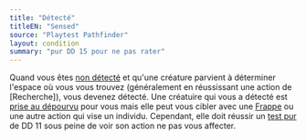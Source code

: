 ```yaml
---
title: "Détecté"
titleEN: "Sensed"
source: "Playtest Pathfinder"
layout: condition
summary: "pur DD 15 pour ne pas rater"
---
```


Quand vous êtes [non détecté](non-détecté.html) et qu'une créature parvient à déterminer l'espace où vous vous trouvez (généralement en réussissant une action de [Recherche]), vous devenez détecté. Une créatuire qui vous a détecté est [prise au dépourvu](pris-au-dépourvu.html) pour vous mais elle peut vous cibler avec une [Frappe](/ch9-jouer-à-pathfinder/actions-de-base.html#frappe) ou une autre action qui vise un individu. Cependant, elle doit réussir un [test pur](/ch9-jouer-à-pathfinder/tests.html#tests-purs) de DD 11 sous peine de voir son action ne pas vous affecter.